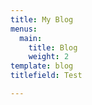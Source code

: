 ```yaml
---
title: My Blog
menus:
  main:
    title: Blog
    weight: 2
template: blog
titlefield: Test

---
```

